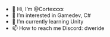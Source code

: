 - 👋 Hi, I’m @Cortexxxx
- 👀 I’m interested in Gamedev, C#
- 🌱 I’m currently learning Unity
- 📫 How to reach me Discord: dweride

<!---
Cortexxxx/Cortexxxx is a ✨ special ✨ repository because its `README.md` (this file) appears on your GitHub profile.
You can click the Preview link to take a look at your changes.
--->
